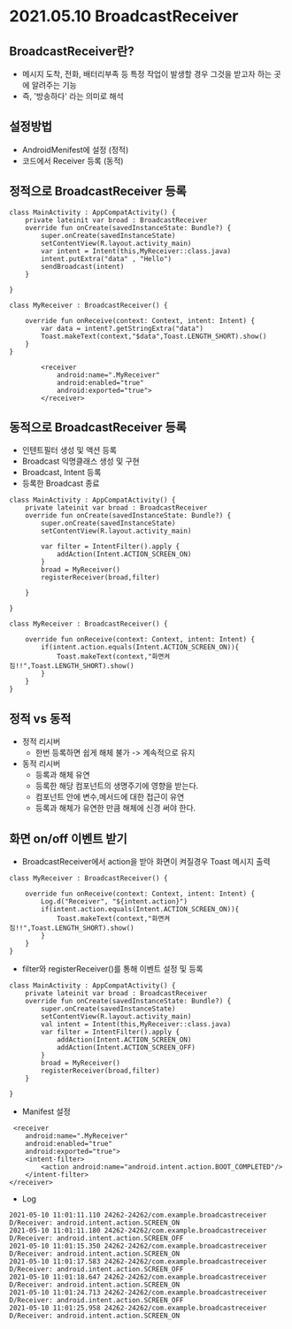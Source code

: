 # 2021.05.10 BroadcastReceiver

## BroadcastReceiver란?
- 메시지 도착, 전화, 배터리부족 등 특정 작업이 발생할 경우 그것을 받고자 하는 곳에 알려주는 기능
- 즉, '방송하다' 라는 의미로 해석

## 설정방법
- AndroidMenifest에 <receiver></receiver> 설정 (정적)
- 코드에서 Receiver 등록 (동적)

## 정적으로 BroadcastReceiver 등록
```
class MainActivity : AppCompatActivity() {
    private lateinit var broad : BroadcastReceiver
    override fun onCreate(savedInstanceState: Bundle?) {
        super.onCreate(savedInstanceState)
        setContentView(R.layout.activity_main)
        var intent = Intent(this,MyReceiver::class.java)
        intent.putExtra("data" , "Hello")
        sendBroadcast(intent)
    }

}
```
```
class MyReceiver : BroadcastReceiver() {

    override fun onReceive(context: Context, intent: Intent) {
        var data = intent?.getStringExtra("data")
        Toast.makeText(context,"$data",Toast.LENGTH_SHORT).show()
    }
}
```
```
        <receiver
            android:name=".MyReceiver"
            android:enabled="true"
            android:exported="true">
        </receiver>

```

## 동적으로 BroadcastReceiver 등록
- 인텐트필터 생성 및 액션 등록
- Broadcast 익명클래스 생성 및 구현
- Broadcast, Intent 등록
- 등록한 Broadcast 종료
```
class MainActivity : AppCompatActivity() {
    private lateinit var broad : BroadcastReceiver
    override fun onCreate(savedInstanceState: Bundle?) {
        super.onCreate(savedInstanceState)
        setContentView(R.layout.activity_main)

        var filter = IntentFilter().apply {
            addAction(Intent.ACTION_SCREEN_ON)
        }
        broad = MyReceiver()
        registerReceiver(broad,filter)

    }

}
```
```
class MyReceiver : BroadcastReceiver() {

    override fun onReceive(context: Context, intent: Intent) {
        if(intent.action.equals(Intent.ACTION_SCREEN_ON)){
            Toast.makeText(context,"화면켜짐!!",Toast.LENGTH_SHORT).show()
        }
    }
}
```


## 정적 vs 동적
- 정적 리시버
    - 한번 등록하면 쉽게 해체 불가 -> 계속적으로 유지
- 동적 리시버
    - 등록과 해체 유연
    - 등록한 해당 컴포넌트의 생명주기에 영향을 받는다.
    - 컴포넌트 안에 변수,메서드에 대한 접근이 유연
    - 등록과 해체가 유연한 만큼 해체에 신경 써야 한다.

## 화면 on/off 이벤트 받기
- BroadcastReceiver에서 action을 받아 화면이 켜질경우 Toast 메시지 출력
```
class MyReceiver : BroadcastReceiver() {

    override fun onReceive(context: Context, intent: Intent) {
        Log.d("Receiver", "${intent.action}")
        if(intent.action.equals(Intent.ACTION_SCREEN_ON)){
            Toast.makeText(context,"화면켜짐!!",Toast.LENGTH_SHORT).show()
        }
    }
}
```
- filter와 registerReceiver()를 통해 이벤트 설정 및 등록
```
class MainActivity : AppCompatActivity() {
    private lateinit var broad : BroadcastReceiver
    override fun onCreate(savedInstanceState: Bundle?) {
        super.onCreate(savedInstanceState)
        setContentView(R.layout.activity_main)
        val intent = Intent(this,MyReceiver::class.java)
        var filter = IntentFilter().apply {
            addAction(Intent.ACTION_SCREEN_ON)
            addAction(Intent.ACTION_SCREEN_OFF)
        }
        broad = MyReceiver()
        registerReceiver(broad,filter)
    }

}
```
- Manifest 설정
```
 <receiver
    android:name=".MyReceiver"
    android:enabled="true"
    android:exported="true">
    <intent-filter>
        <action android:name="android.intent.action.BOOT_COMPLETED"/>
    </intent-filter>
</receiver>
```
- Log
```
2021-05-10 11:01:11.110 24262-24262/com.example.broadcastreceiver D/Receiver: android.intent.action.SCREEN_ON
2021-05-10 11:01:11.180 24262-24262/com.example.broadcastreceiver D/Receiver: android.intent.action.SCREEN_OFF
2021-05-10 11:01:15.350 24262-24262/com.example.broadcastreceiver D/Receiver: android.intent.action.SCREEN_ON
2021-05-10 11:01:17.583 24262-24262/com.example.broadcastreceiver D/Receiver: android.intent.action.SCREEN_OFF
2021-05-10 11:01:18.647 24262-24262/com.example.broadcastreceiver D/Receiver: android.intent.action.SCREEN_ON
2021-05-10 11:01:24.713 24262-24262/com.example.broadcastreceiver D/Receiver: android.intent.action.SCREEN_OFF
2021-05-10 11:01:25.958 24262-24262/com.example.broadcastreceiver D/Receiver: android.intent.action.SCREEN_ON
```
